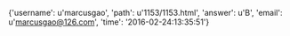 {'username': u'marcusgao', 'path': u'1153/1153.html', 'answer': u'B', 'email': u'marcusgao@126.com', 'time': '2016-02-24:13:35:51'}